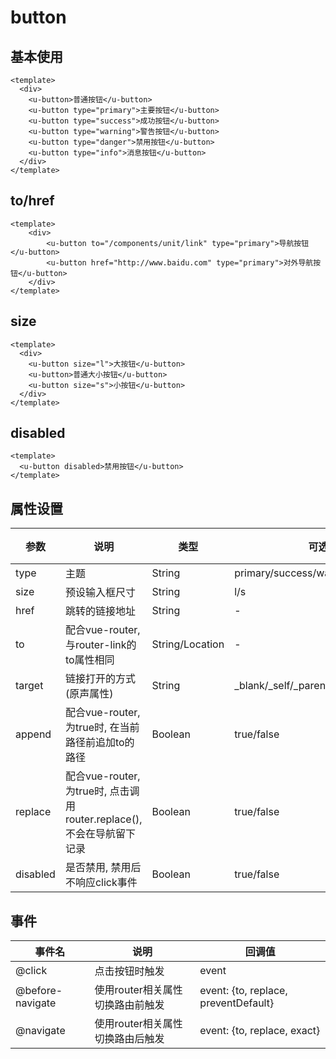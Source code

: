 # button
## 基本使用
```vue
<template>
  <div>
    <u-button>普通按钮</u-button>
    <u-button type="primary">主要按钮</u-button>
    <u-button type="success">成功按钮</u-button>
    <u-button type="warning">警告按钮</u-button>
    <u-button type="danger">禁用按钮</u-button>
    <u-button type="info">消息按钮</u-button>
  </div>
</template>
```

## to/href
```vue
<template>
    <div>
        <u-button to="/components/unit/link" type="primary">导航按钮</u-button>
        <u-button href="http://www.baidu.com" type="primary">对外导航按钮</u-button>
    </div>
</template>
```

## size
```vue
<template>
  <div>
    <u-button size="l">大按钮</u-button>
    <u-button>普通大小按钮</u-button>
    <u-button size="s">小按钮</u-button>
  </div>
</template>
```

## disabled
```vue
<template>
  <u-button disabled>禁用按钮</u-button>
</template>
```

## 属性设置
| 参数 | 说明 | 类型| 可选值| 默认值|
| --- | --- | --- | --- | --- |
type | 主题 | String | primary/success/warning/danger/info | -
size | 预设输入框尺寸 | String | l/s | m
href | 跳转的链接地址 | String | - | -
to | 配合vue-router, 与router-link的to属性相同 | String/Location | - | -
target | 链接打开的方式(原声属性) | String | _blank/_self/_parent/_top | _self
append | 配合vue-router, 为true时, 在当前路径前追加to的路径 | Boolean | true/false | false
replace | 配合vue-router, 为true时, 点击调用router.replace(), 不会在导航留下记录 | Boolean | true/false | false
disabled | 是否禁用, 禁用后不响应click事件 | Boolean | true/false | false

## 事件

| 事件名| 说明| 回调值|
| -- | -- | -- |
| @click |  点击按钮时触发 | event |
| @before-navigate |  使用router相关属性切换路由前触发 | event: {to, replace, preventDefault} |
| @navigate |  使用router相关属性切换路由后触发 | event: {to, replace, exact} |
